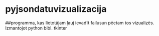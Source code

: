 # pyjsondatuvizualizacija

##programma, kas lietotājam ļauj ievadīt failusun pēctam tos vizualizēs. Izmantojot python bibl. tkinter
